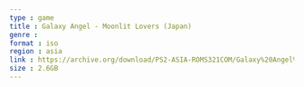 ```yaml
---
type : game
title : Galaxy Angel - Moonlit Lovers (Japan)
genre : 
format : iso
region : asia
link : https://archive.org/download/PS2-ASIA-ROMS321COM/Galaxy%20Angel%20-%20Moonlit%20Lovers%20%28Japan%29.7z
size : 2.6GB
---
```

